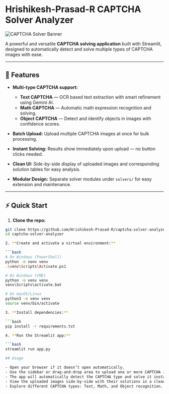 # Hrishikesh-Prasad-R CAPTCHA Solver Analyzer

![CAPTCHA Solver Banner](https://img.shields.io/badge/Streamlit-CAPTCHA_Solver-blue)

A powerful and versatile **CAPTCHA solving application** built with Streamlit, designed to automatically detect and solve multiple types of CAPTCHA images with ease. 

---

## 🚀 Features

- **Multi-type CAPTCHA support:**
  - **Text CAPTCHA** — OCR based text extraction with smart refinement using Gemini AI.
  - **Math CAPTCHA** — Automatic math expression recognition and solving.
  - **Object CAPTCHA** — Detect and identify objects in images with confidence scores.

- **Batch Upload:** Upload multiple CAPTCHA images at once for bulk processing.

- **Instant Solving:** Results show immediately upon upload — no button clicks needed.

- **Clean UI:** Side-by-side display of uploaded images and corresponding solution tables for easy analysis.

- **Modular Design:** Separate solver modules under `solvers/` for easy extension and maintenance.

---

## ⚡ Quick Start

1. **Clone the repo:**

```bash
git clone https://github.com/Hrishikesh-Prasad-R/captcha-solver-analyzer.git
cd captcha-solver-analyzer

2. **Create and activate a virtual environment:**

```bash
# On Windows (PowerShell)
python -m venv venv
.\venv\Scripts\Activate.ps1

# On Windows (CMD)
python -m venv venv
venv\Scripts\activate.bat

# On macOS/Linux
python3 -m venv venv
source venv/bin/activate

3. **Install dependencies:**

```bash
pip install -r requirements.txt

4. **Run the Streamlit app:**

```bash
streamlit run app.py

## Usage

- Open your browser if it doesn’t open automatically.
- Use the sidebar or drag-and-drop area to upload one or more CAPTCHA images.
- The app will automatically detect the CAPTCHA type and solve it instantly.
- View the uploaded images side-by-side with their solutions in a clean, easy-to-read table.
- Explore different CAPTCHA types: Text, Math, and Object recognition.
